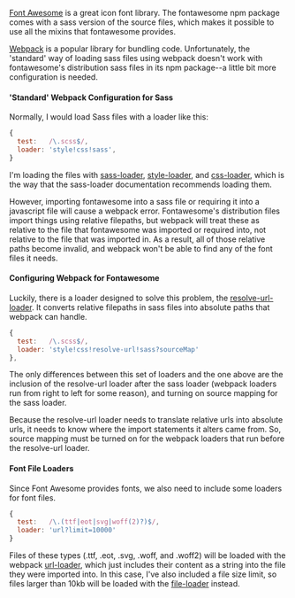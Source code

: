 [Font Awesome](http://fontawesome.io/) is a great icon font library. The fontawesome npm package comes with a sass version of the source files, which makes it possible to use all the mixins that fontawesome provides.

[Webpack](https://webpack.github.io/) is a popular library for bundling code. Unfortunately, the 'standard' way of loading sass files using webpack doesn't work with fontawesome's distribution sass files in its npm package--a little bit more configuration is needed. 

#### 'Standard' Webpack Configuration for Sass 

Normally, I would load Sass files with a loader like this: 

```javascript
{
  test:   /\.scss$/, 
  loader: 'style!css!sass',
}
``` 
<!-- {.data-read-only} -->


I'm loading the files with  [sass-loader](https://www.npmjs.com/package/sass-loader), [style-loader](https://www.npmjs.com/package/style-loader), and [css-loader](https://www.npmjs.com/package/css-loader), which is the way that the sass-loader documentation recommends loading them. 

However, importing fontawesome into a sass file or requiring it into a javascript file will cause a webpack error. Fontawesome's distribution files import things using relative filepaths, but webpack will treat these as relative to the file that fontawesome was imported or required into, not relative to the file that was imported in. As a result, all of those relative paths become invalid, and webpack won't be able to find any of the font files it needs. 

#### Configuring Webpack for Fontawesome 

Luckily, there is a loader designed to solve this problem, the [resolve-url-loader](https://www.npmjs.com/package/resolve-url-loader). It converts relative filepaths in sass files into absolute paths that webpack can handle. 

```javascript
{
  test:   /\.scss$/, 
  loader: 'style!css!resolve-url!sass?sourceMap'
},
```

The only differences between this set of loaders and the one above are the inclusion of the resolve-url loader after the sass loader (webpack loaders run from right to left for some reason), and turning on source mapping for the sass loader. 

Because the resolve-url loader needs to translate relative urls into absolute urls, it needs to know where the import statements it alters came from. So, source mapping must be turned on for the webpack loaders that run before the resolve-url loader. 

#### Font File Loaders 

Since Font Awesome provides fonts, we also need to include some loaders for font files.  

```javascript 
{ 
  test:   /\.(ttf|eot|svg|woff(2)?)$/, 
  loader: 'url?limit=10000'
}
```

Files of these types (.ttf, .eot, .svg, .woff, and .woff2) will be loaded with the webpack [url-loader](https://www.npmjs.com/package/url-loader), which just includes their content as a string into the file they were imported into. In this case, I've also included a file size limit, so files larger than 10kb will be loaded with the [file-loader](https://www.npmjs.com/package/file-loader) instead. 
